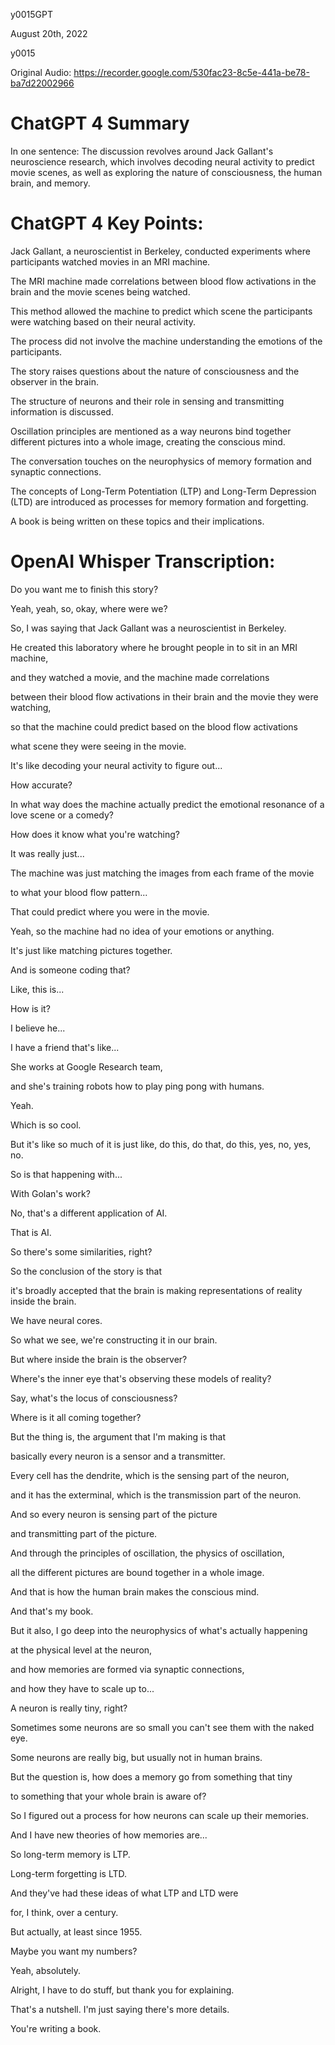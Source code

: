 y0015GPT

August 20th, 2022

y0015

Original Audio: https://recorder.google.com/530fac23-8c5e-441a-be78-ba7d22002966

# ChatGPT 4 Summary

In one sentence: The discussion revolves around Jack Gallant's neuroscience research, which involves decoding neural activity to predict movie scenes, as well as exploring the nature of consciousness, the human brain, and memory.

# ChatGPT 4 Key Points:

Jack Gallant, a neuroscientist in Berkeley, conducted experiments where participants watched movies in an MRI machine.

The MRI machine made correlations between blood flow activations in the brain and the movie scenes being watched.

This method allowed the machine to predict which scene the participants were watching based on their neural activity.

The process did not involve the machine understanding the emotions of the participants.

The story raises questions about the nature of consciousness and the observer in the brain.

The structure of neurons and their role in sensing and transmitting information is discussed.

Oscillation principles are mentioned as a way neurons bind together different pictures into a whole image, creating the conscious mind.

The conversation touches on the neurophysics of memory formation and synaptic connections.

The concepts of Long-Term Potentiation (LTP) and Long-Term Depression (LTD) are introduced as processes for memory formation and forgetting.

A book is being written on these topics and their implications.

# OpenAI Whisper Transcription:

Do you want me to finish this story?

Yeah, yeah, so, okay, where were we?

So, I was saying that Jack Gallant was a neuroscientist in Berkeley.

He created this laboratory where he brought people in to sit in an MRI machine,

and they watched a movie, and the machine made correlations

between their blood flow activations in their brain and the movie they were watching,

so that the machine could predict based on the blood flow activations

what scene they were seeing in the movie.

It's like decoding your neural activity to figure out...

How accurate?

In what way does the machine actually predict the emotional resonance of a love scene or a comedy?

How does it know what you're watching?

It was really just...

The machine was just matching the images from each frame of the movie

to what your blood flow pattern...

That could predict where you were in the movie.

Yeah, so the machine had no idea of your emotions or anything.

It's just like matching pictures together.

And is someone coding that?

Like, this is...

How is it?

I believe he...

I have a friend that's like...

She works at Google Research team,

and she's training robots how to play ping pong with humans.

Yeah.

Which is so cool.

But it's like so much of it is just like, do this, do that, do this, yes, no, yes, no.

So is that happening with...

With Golan's work?

No, that's a different application of AI.

That is AI.

So there's some similarities, right?

So the conclusion of the story is that

it's broadly accepted that the brain is making representations of reality inside the brain.

We have neural cores.

So what we see, we're constructing it in our brain.

But where inside the brain is the observer?

Where's the inner eye that's observing these models of reality?

Say, what's the locus of consciousness?

Where is it all coming together?

But the thing is, the argument that I'm making is that

basically every neuron is a sensor and a transmitter.

Every cell has the dendrite, which is the sensing part of the neuron,

and it has the exterminal, which is the transmission part of the neuron.

And so every neuron is sensing part of the picture

and transmitting part of the picture.

And through the principles of oscillation, the physics of oscillation,

all the different pictures are bound together in a whole image.

And that is how the human brain makes the conscious mind.

And that's my book.

But it also, I go deep into the neurophysics of what's actually happening

at the physical level at the neuron,

and how memories are formed via synaptic connections,

and how they have to scale up to...

A neuron is really tiny, right?

Sometimes some neurons are so small you can't see them with the naked eye.

Some neurons are really big, but usually not in human brains.

But the question is, how does a memory go from something that tiny

to something that your whole brain is aware of?

So I figured out a process for how neurons can scale up their memories.

And I have new theories of how memories are...

So long-term memory is LTP.

Long-term forgetting is LTD.

And they've had these ideas of what LTP and LTD were

for, I think, over a century.

But actually, at least since 1955.

Maybe you want my numbers?

Yeah, absolutely.

Alright, I have to do stuff, but thank you for explaining.

That's a nutshell. I'm just saying there's more details.

You're writing a book.